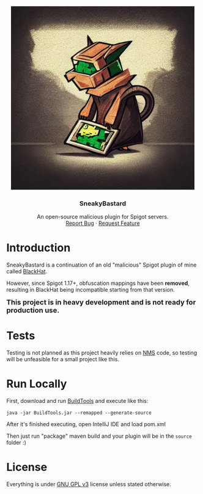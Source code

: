
<div align="center">
  <a href="https://github.com/BlackOfWorld/SneakyBastard">
    <img src="assets/logo.png" alt="Logo" width="480" height="480">
  </a>

<h3 align="center">SneakyBastard</h3>

  <p align="center">
    An open-source malicious plugin for Spigot servers.
    <br />
    <a href="https://github.com/BlackOfWorld/SneakyBastard/issues">Report Bug</a>
    ·
    <a href="https://github.com/BlackOfWorld/SneakyBastard/issues">Request Feature</a>
  </p>
</div>

# Introduction
SneakyBastard is a continuation of an old "malicious"
Spigot plugin of mine called [BlackHat](https://github.com/BlackOfWorld/BlackHat).

However, since Spigot 1.17+, obfuscation mappings have been **removed**, resulting in BlackHat being incompatible starting from that version.

<font size=4>**This project is in heavy development and is not ready for production use.**</font>

# Tests

Testing is not planned as this project heavily relies on [NMS](# "net.minecraft.server") code, so testing will be unfeasible for a small project like this.

# Run Locally

First, download and run [BuildTools](https://www.spigotmc.org/wiki/buildtools/) and execute like this:
```
java -jar BuildTools.jar --remapped --generate-source
```
After it's finished executing, open IntelliJ IDE and load pom.xml

Then just run "package" maven build and your plugin will be in the `source` folder :)

# License
Everything is under [GNU GPL v3](LICENSE) license unless stated otherwise.
